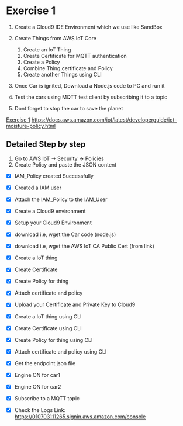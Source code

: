 # Exercise 1

1. Create a Cloud9 IDE Environment which we use like SandBox
1. Create Things from AWS IoT Core
    
    1. Create an IoT Thing
    1. Create Certificate for MQTT authentication
    1. Create a Policy
    1. Combine Thing,certificate and Policy
    1. Create another Things using CLI

1. Once Car is ignited, Download a Node.js code to PC and run it

1. Test the cars using MQTT test client by subscribing it to a topic

1. Dont forget to stop the car to save the planet

[Exercise 1](https://aws-tc-largeobjects.s3.amazonaws.com/OTP-AWS_D5-2019/v1.0/instructions/Exercise1.1.html)
https://docs.aws.amazon.com/iot/latest/developerguide/iot-moisture-policy.html

## Detailed Step by step

1. Go to AWS IoT -> Security -> Policies
1. Create Policy and paste the JSON content

- [x] IAM_Policy created Successfully
- [x] Created a IAM user
- [x] Attach the IAM_Policy to the IAM_User
- [x] Create a Cloud9 environment
- [x] Setup your Cloud9 Environment
- [x] download i.e, wget the Car code (node.js)
- [x] download i.e, wget the AWS IoT CA Public Cert (from link)
- [x] Create a IoT thing
- [x] Create Certificate
- [x] Create Policy for thing
- [x] Attach certificate and policy
- [x] Upload your Certificate and Private Key to Cloud9
- [x] Create a IoT thing using CLI
- [x] Create Certificate using CLI
- [x] Create Policy for thing using CLI
- [x] Attach certificate and policy using CLI
- [x] Get the endpoint.json file
- [x] Engine ON for car1
- [x] Engine ON for car2
- [x] Subscribe to a MQTT topic
- [x] Check the Logs
Link: https://010703111265.signin.aws.amazon.com/console


